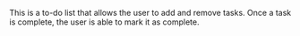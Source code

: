 This is a to-do list that allows the user to add and remove tasks. Once a task is complete, the user is able to mark it as complete. 
